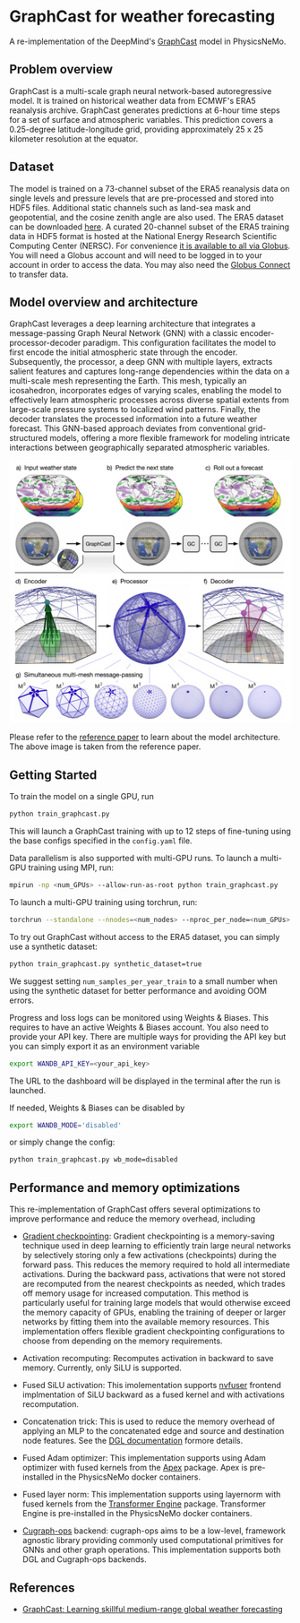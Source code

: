 # GraphCast for weather forecasting

A re-implementation of the DeepMind's
[GraphCast](https://arxiv.org/abs/2212.12794) model in PhysicsNeMo.

## Problem overview

GraphCast is a multi-scale graph neural network-based autoregressive model. It is
trained on historical weather data from ECMWF's ERA5 reanalysis archive. GraphCast
generates predictions at 6-hour time steps for a set of surface and atmospheric
variables. This prediction covers a 0.25-degree latitude-longitude grid,
providing approximately 25 x 25 kilometer resolution at the equator.

## Dataset

The model is trained on a 73-channel subset of the ERA5 reanalysis data on single levels
and pressure levels that are pre-processed and stored into HDF5 files.
Additional static channels such as land-sea mask and geopotential,
and the cosine zenith
angle are also used.
The ERA5 dataset can be downloaded [here](https://cds.climate.copernicus.eu/cdsapp#!/dataset/reanalysis-era5-single-levels?tab=overview).
A curated 20-channel subset of the ERA5 training data in HDF5 format is hosted at the
National Energy Research Scientific Computing Center (NERSC). For convenience
[it is available to all via Globus](https://app.globus.org/file-manager?origin_id=945b3c9e-0f8c-11ed-8daf-9f359c660fbd&origin_path=%2F~%2Fdata%2F).
You will need a Globus account and will need to be logged in to your account in order
to access the data.  You may also need the [Globus Connect](https://www.globus.org/globus-connect)
to transfer data.

## Model overview and architecture

GraphCast leverages a deep learning architecture that integrates a message-passing
Graph Neural Network (GNN) with a classic
encoder-processor-decoder paradigm. This configuration facilitates the model to first
encode the initial atmospheric state through
the encoder. Subsequently, the processor, a deep GNN with multiple layers, extracts
salient features and captures long-range dependencies
within the data on a multi-scale mesh representing the Earth. This mesh, typically an
icosahedron, incorporates edges of varying scales,
enabling the model to effectively learn atmospheric processes across diverse spatial
extents from large-scale
pressure systems to localized wind patterns. Finally, the decoder translates the processed
information into a future weather forecast.
This GNN-based approach deviates from conventional grid-structured models, offering a more
flexible framework for modeling intricate
interactions between geographically separated atmospheric variables.

![GraphCast model schematic. Image is taken from the GraphCast paper.](../../../docs/img/graphcast_architecture.png)

Please refer to the [reference paper](https://arxiv.org/abs/2212.12794) to learn about
the model architecture. The above image is taken from the reference paper.

## Getting Started

To train the model on a single GPU, run

```bash
python train_graphcast.py
```

This will launch a GraphCast training with up to 12 steps of fine-tuning using the base
configs specified in the `config.yaml` file.

Data parallelism is also supported with multi-GPU runs. To launch a multi-GPU training using
MPI, run:

```bash
mpirun -np <num_GPUs> --allow-run-as-root python train_graphcast.py
```

To launch a multi-GPU training using torchrun, run:

```bash
torchrun --standalone --nnodes=<num_nodes> --nproc_per_node=<num_GPUs> python train_graphcast.py
```

To try out GraphCast without access to the ERA5 dataset, you can simply use a synthetic dataset:

```bash
python train_graphcast.py synthetic_dataset=true
```

We suggest setting `num_samples_per_year_train` to a small number when using the
synthetic dataset for better performance and avoiding OOM errors.

Progress and loss logs can be monitored using Weights & Biases. This requires to have an
active Weights & Biases account. You also need to provide your API key. There are
multiple ways for providing the API key but you can simply export it as an environment
variable

```bash
export WANDB_API_KEY=<your_api_key>
```

The URL to the dashboard will be displayed in the terminal after the run is launched.

If needed, Weights & Biases can be disabled by

```bash
export WANDB_MODE='disabled'
```

or simply change the config:

```bash
python train_graphcast.py wb_mode=disabled
```

## Performance and memory optimizations

This re-implementation of GraphCast offers several optimizations to improve performance and
reduce the memory overhead, including

- [Gradient checkpointing](https://pytorch.org/docs/stable/checkpoint.html): Gradient
checkpointing is a memory-saving technique used in
deep learning to efficiently train large neural networks by selectively storing only a
few activations (checkpoints) during the forward
pass. This reduces the memory required to hold all intermediate activations. During the
backward pass, activations that were not stored
are recomputed from the nearest checkpoints as needed, which trades off memory usage for
increased computation. This method is particularly
useful for training large models that would otherwise exceed the memory capacity of GPUs,
enabling the training of deeper or larger networks
by fitting them into the available memory resources. This implementation offers flexible
gradient checkpointing
configurations to choose from depending on the memory requirements.

- Activation recomputing: Recomputes activation in backward to save memory. Currently,
only SiLU is supported.

- Fused SiLU activation: This imolementation supports [nvfuser](https://github.com/NVIDIA/Fuser)
frontend implmentation
of SiLU backward as a fused kernel and with activations recomputation.

- Concatenation trick: This is used to reduce the memory overhead of applying an MLP to
the concatenated edge and source and destination
node features. See the [DGL documentation](https://docs.dgl.ai/guide/message-efficient.html)
formore details.

- Fused Adam optimizer: This implementation supports using Adam optimizer with fused
kernels from the
[Apex](https://github.com/NVIDIA/apex) package. Apex is pre-installed in the PhysicsNeMo
docker containers.

- Fused layer norm: This implementation supports using layernorm with fused kernels
from the [Transformer Engine](https://github.com/NVIDIA/TransformerEngine) package.
Transformer Engine is pre-installed in the PhysicsNeMo docker containers.

- [Cugraph-ops](https://docs.rapids.ai/api/cugraph/nightly/graph_support/cugraphops_support/)
backend: cugraph-ops aims to be a low-level,
framework agnostic library providing commonly used computational primitives for
GNNs and other graph operations. This implementation supports both DGL and
Cugraph-ops backends.

## References

- [GraphCast: Learning skillful medium-range global weather forecasting](https://arxiv.org/abs/2212.12794)
